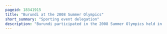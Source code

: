 ```yaml
---
pageid: 18341915
title: "Burundi at the 2008 Summer Olympics"
short_summary: "Sporting event delegation"
description: "Burundi participated in the 2008 Summer Olympics held in beijing China from 8 august 2008 to 24 August 2008. It was burundi's fourth Appearance in the Summer Olympics since its 1996 Debut. The Burundi Team included three Athletes: Runners Joachim Nshimirimana and Francine Niyonizigiye, as well as Swimmer Elsie Uwamahoro. Niyonizigiye the Marathoner was a Flag Bearer at the Opening Ceremony. None of the Burundi Athletes advanced beyond the Qualifying Round."
---
```

